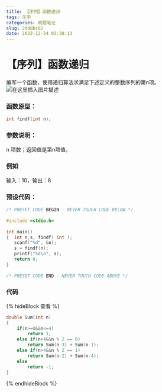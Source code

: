 ```yaml
---
title: 【序列】函数递归
tags: 乐学
categories: 刷题笔记
slug: 2dd8bc82
date: 2022-12-24 03:38:13
---
```


# 【序列】函数递归

编写一个函数，使用递归算法求满足下述定义的整数序列的第n项。
![在这里插入图片描述](https://picbed-1304952903.cos.ap-beijing.myqcloud.com/pic/%E9%80%92%E5%BD%92.png)


### 函数原型：
```c
int findf(int n);
```

### 参数说明：
n 项数；返回值是第n项值。
### 例如
输入：10，输出：8
### 预设代码：
```c
/* PRESET CODE BEGIN - NEVER TOUCH CODE BELOW */  
 
#include <stdio.h>  
  
int main()  
{  int n,s, findf( int );  
   scanf("%d", &n);  
   s = findf(n);  
   printf("%d\n", s);  
   return 0;  
}  
  
/* PRESET CODE END - NEVER TOUCH CODE ABOVE */ 
```
### 代码
{% hideBlock 查看 %}

```c
double Sum(int n)  
{  
    if(n>=0&&n<=4)  
        return 1;  
    else if(n>4&&n % 2 == 0)  
        return Sum(n-3) + Sum(n-1);  
    else if(n>4&&n % 2 == 1)  
        return Sum(n-2) + Sum(n-4);  
    else  
        return -1;  
}
```
{% endhideBlock %}
